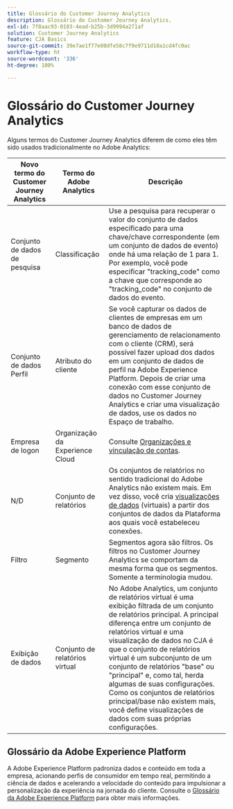 ```yaml
---
title: Glossário do Customer Journey Analytics
description: Glossário do Customer Journey Analytics.
exl-id: 7f8aac93-0103-4ead-b25b-3d9994a271af
solution: Customer Journey Analytics
feature: CJA Basics
source-git-commit: 39e7ae1f77e00dfe58c7f9e9711d18a1cd4fc0ac
workflow-type: ht
source-wordcount: '336'
ht-degree: 100%

---
```


# Glossário do Customer Journey Analytics

Alguns termos do Customer Journey Analytics diferem de como eles têm sido usados tradicionalmente no Adobe Analytics:

| Novo termo do Customer Journey Analytics | Termo do Adobe Analytics | Descrição |
| --- | --- | --- |
| Conjunto de dados de pesquisa | Classificação | Use a pesquisa para recuperar o valor do conjunto de dados especificado para uma chave/chave correspondente (em um conjunto de dados de evento) onde há uma relação de 1 para 1. Por exemplo, você pode especificar &quot;tracking_code&quot; como a chave que corresponde ao &quot;tracking_code&quot; no conjunto de dados do evento. |
| Conjunto de dados Perfil | Atributo do cliente | Se você capturar os dados de clientes de empresas em um banco de dados de gerenciamento de relacionamento com o cliente (CRM), será possível fazer upload dos dados em um conjunto de dados de perfil na Adobe Experience Platform. Depois de criar uma conexão com esse conjunto de dados no Customer Journey Analytics e criar uma visualização de dados, use os dados no Espaço de trabalho. |
| Empresa de logon | Organização da Experience Cloud | Consulte [Organizações e vinculação de contas](https://experienceleague.adobe.com/docs/core-services/interface/manage-users-and-products/organizations.html?lang=pt-BR#topic_C31CB834F109465A82ED57FF0563B3F1). |
| N/D | Conjunto de relatórios | Os conjuntos de relatórios no sentido tradicional do Adobe Analytics não existem mais. Em vez disso, você cria [visualizações de dados](/help/data-views/create-dataview.md) (virtuais) a partir dos conjuntos de dados da Plataforma aos quais você estabeleceu conexões. |
| Filtro | Segmento | Segmentos agora são filtros. Os filtros no Customer Journey Analytics se comportam da mesma forma que os segmentos. Somente a terminologia mudou. |
| Exibição de dados | Conjunto de relatórios virtual | No Adobe Analytics, um conjunto de relatórios virtual é uma exibição filtrada de um conjunto de relatórios principal. A principal diferença entre um conjunto de relatórios virtual e uma visualização de dados no CJA é que o conjunto de relatórios virtual é um subconjunto de um conjunto de relatórios &quot;base&quot; ou &quot;principal&quot; e, como tal, herda algumas de suas configurações. Como os conjuntos de relatórios principal/base não existem mais, você define visualizações de dados com suas próprias configurações. |

## Glossário da Adobe Experience Platform

A Adobe Experience Platform padroniza dados e conteúdo em toda a empresa, acionando perfis de consumidor em tempo real, permitindo a ciência de dados e acelerando a velocidade do conteúdo para impulsionar a personalização da experiência na jornada do cliente.
Consulte o [Glossário da Adobe Experience Platform](https://experienceleague.adobe.com/docs/experience-platform/landing/glossary.html?lang=pt-BR) para obter mais informações.
